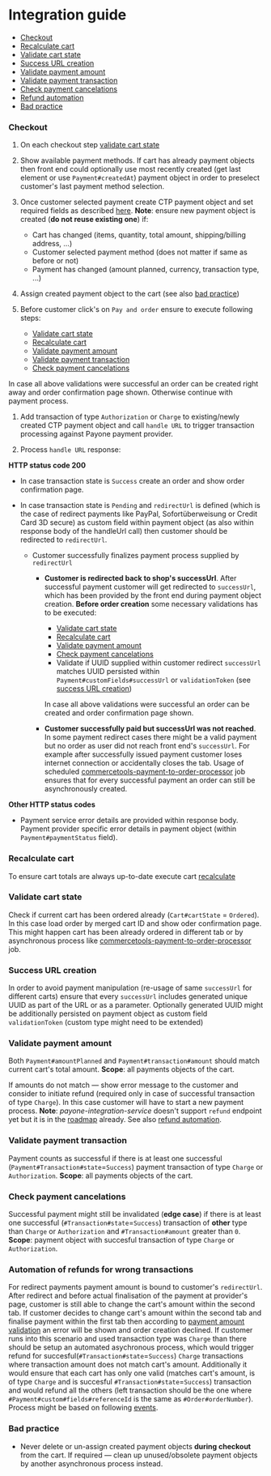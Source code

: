 # Integration guide

<!-- START doctoc generated TOC please keep comment here to allow auto update -->
<!-- DON'T EDIT THIS SECTION, INSTEAD RE-RUN doctoc TO UPDATE -->


- [Checkout](#checkout)
- [Recalculate cart](#recalculate-cart)
- [Validate cart state](#validate-cart-state)
- [Success URL creation](#success-url-creation)
- [Validate payment amount](#validate-payment-amount)
- [Validate payment transaction](#validate-payment-transaction)
- [Check payment cancelations](#check-payment-cancelations)
- [Refund automation](#automation-of-refunds-for-wrong-transactions)
- [Bad practice](#bad-practice)

<!-- END doctoc generated TOC please keep comment here to allow auto update -->

### Checkout

1. On each checkout step [validate cart state](#validate-cart-state)

1. Show available payment methods. If cart has already payment objects then front end could optionally use most recently created (get last element or use `Payment#createdAt`) payment object in order to preselect customer's last payment method selection.

1. Once customer selected payment create CTP payment object and set required fields as described [here](https://github.com/commercetools/commercetools-payone-integration/blob/master/docs/Field-Mapping.md). **Note**: ensure new payment object is created (**do not reuse existing one**) if:
    - Cart has changed (items, quantity, total amount, shipping/billing address, ...)
    - Customer selected payment method (does not matter if same as before or not)
    - Payment has changed (amount planned, currency, transaction type, ...)

1. Assign created payment object to the cart (see also [bad practice](#bad-practice))

1. Before customer click's on `Pay and order` ensure to execute following steps:
    - [Validate cart state](#validate-cart-state)
    - [Recalculate cart](#recalculate-cart)
    - [Validate payment amount](#validate-payment-amount)
    - [Validate payment transaction](#validate-payment-transaction)
    - [Check payment cancelations](#check-payment-cancelations)

  In case all above validations were successful an order can be created right away and order confirmation page shown. Otherwise continue with payment process.

1. Add transaction of type `Authorization` or `Charge` to existing/newly created CTP payment object and call `handle URL` to trigger transaction processing against Payone payment provider.

1. Process `handle URL` response:

  **HTTP status code 200**
  - In case transaction state is `Success` create an order and show order confirmation page.

  - In case transaction state is `Pending` and `redirectUrl` is defined (which is the case of redirect payments like PayPal, Sofortüberweisung or Credit Card 3D secure) as custom field within payment object (as also within response body of the handleUrl call) then customer should be redirected to `redirectUrl`.

    - Customer successfully finalizes payment process supplied by `redirectUrl`

      - **Customer is redirected back to shop's successUrl**. After successful payment customer will get redirected to `successUrl`, which has been provided by the front end during payment object creation.  **Before order creation** some necessary validations has to be executed:

        - [Validate cart state](#validate-cart-state)
        - [Recalculate cart](#recalculate-cart)
        - [Validate payment amount](#validate-payment-amount)
        - [Check payment cancelations](#check-payment-cancelations)
        - Validate if UUID supplied within customer redirect `successUrl` matches UUID persisted within `Payment#customFields#successUrl` or `validationToken` (see [success URL creation](#success-url-creation))

        In case all above validations were successful an order can be created and order confirmation page shown.

      - **Customer successfully paid but successUrl was not reached**. In some payment redirect cases there might be a valid payment but no order as user did not reach front end's `successUrl`. For example after successfully issued payment customer loses internet connection or accidentally closes the tab. Usage of scheduled [commercetools-payment-to-order-processor](https://github.com/commercetools/commercetools-payment-to-order-processor) job ensures that for every successful payment an order can still be asynchronously created.

  **Other HTTP status codes**
  - Payment service error details are provided within response body. Payment provider specific error details in payment object (within `Payment#paymentStatus` field).

### Recalculate cart
To ensure cart totals are always up-to-date execute cart [recalculate](https://dev.commercetools.com/http-api-projects-carts.html#recalculate)

### Validate cart state
Check if current cart has been ordered already (`Cart#cartState` = `Ordered`). In this case load order by merged cart ID and show oder confirmation page. This might happen cart has been already ordered in different tab or by asynchronous process like [commercetools-payment-to-order-processor](https://github.com/commercetools/commercetools-payment-to-order-processor) job.

### Success URL creation
In order to avoid payment manipulation (re-usage of same `successUrl` for different carts) ensure that every `successUrl` includes generated unique UUID as part of the URL or as a parameter. Optionally generated UUID might be additionally persisted on payment object as custom field `validationToken` (custom type might need to be extended)

### Validate payment amount
Both `Payment#amountPlanned` and `Payment#transaction#amount` should match current cart's total amount. 
**Scope**: all payments objects of the cart.

If amounts do not match &mdash; show error message to the customer and consider to initiate refund (required only in case of successful transaction of type `Charge`). In this case customer will have to start a new payment process. **Note**: _payone-integration-service_ doesn't support `refund` endpoint yet but it is in the [roadmap](https://github.com/commercetools/commercetools-payone-integration/issues/167) already. See also [refund automation](#automation-of-refunds-for-wrong-transactions).

### Validate payment transaction
Payment counts as successful if there is at least one successful (`Payment#Transaction#state`=`Success`)
payment transaction of type `Charge` or `Authorization`. 
**Scope**: all payments objects of the cart.

### Check payment cancelations
Successful payment might still be invalidated (**edge case**) if there is at least one successful (`#Transaction#state`=`Success`) transaction of **other** type than `Charge` or `Authorization` and `#Transaction#amount` greater than `0`.
**Scope**: payment object with succesful transaction of type `Charge` or `Authorization`.

### Automation of refunds for wrong transactions
For redirect payments payment amount is bound to customer's `redirectUrl`. After redirect and before actual finalisation of the payment at provider's page, customer is still able to change the cart's amount within the second tab. If customer decides to change cart's amount within the second tab and finalise payment within the first tab then according to [payment amount validation](#validate-payment-amount) an error will be shown and order creation declined. If customer runs into this scenario and used transaction type was `Charge` than there should be setup an automated asychronous process, which would trigger refund for succesful(`#Transaction#state`=`Success`) `Charge` transactions where transaction amount does not match cart's amount.
Additionally it would ensure that each cart has only one valid (matches cart's amount, is of type `Charge` and is succesful `#Transaction#state`=`Success`) transaction and would refund all the others (left transaction should be the one where `#Payment#custom#fields#referenceId` is the same as `#Order#orderNumber`). Process might be based on following [events](https://dev.commercetools.com/http-api-projects-messages.html#paymenttransactionstatechanged-message).

### Bad practice
- Never delete or un-assign created payment objects **during checkout** from the cart. If required &mdash; clean up  unused/obsolete payment objects by another asynchronous process instead.
